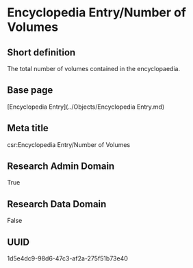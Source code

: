 # Encyclopedia Entry/Number of Volumes
## Short definition
The total number of volumes contained in the encyclopaedia.
## Base page
[Encyclopedia Entry](../Objects/Encyclopedia Entry.md)
## Meta title
csr:Encyclopedia Entry/Number of Volumes
## Research Admin Domain
True
## Research Data Domain
False
## UUID
1d5e4dc9-98d6-47c3-af2a-275f51b73e40
